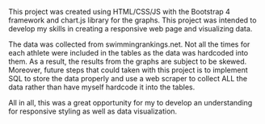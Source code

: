 
This project was created using HTML/CSS/JS with the Bootstrap 4 framework and chart.js library for the graphs. This project was intended to develop my skills in creating a responsive web page and visualizing data.

The data was collected from swimmingrankings.net. Not all the times for each athlete were included in the tables as the data was hardcoded into them. As a result, the results from the graphs are subject to be skewed. Moreover, future steps that could taken with this project is to implement SQL to store the data properly and use a web scraper to collect ALL the data rather than have myself hardcode it into the tables.

All in all, this was a great opportunity for my to develop an understanding for responsive styling as well as data visualization.
